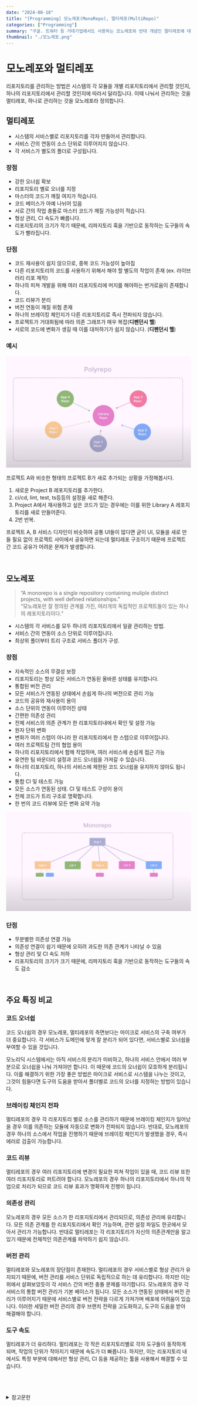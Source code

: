 ```yaml
---
date: "2024-08-18"
title: "[Programming] 모노레포(MonoRepo), 멀티레포(MultiRepo)"
categories: ["Programming"]
summary: "구글. 트워터 등 거대기업에서도 사용하는 모노레포와 반대 개념인 멀티레포에 대해 알아봅시다. "
thumbnail: "./모노레포.png"
---
```


# 모노레포와 멀티레포

리포지토리를 관리하는 방법은 시스템의 각 모듈을 개별 리포지토리에서 관리할 것인지, 하나의 리포지토리에서 관리할 것인지에 따라서 달라집니다. 이때 나눠서 관리하는 것을 멀티레포, 하나로 관리하는 것을 모노레포라 정의합니다.

## 멀티레포

- 시스템의 서비스별로 리포지토리를 각자 만들어서 관리합니다.
- 서비스 간의 연동이 소스 단위로 이루어지지 않습니다.
- 각 서비스가 별도의 폴더로 구성됩니다.

### 장점

- 강한 오너쉽 확보
- 리포지토리 별로 오너를 지정
- 마스터의 코드가 깨질 여지가 적습니다.
- 코드 베이스가 아예 나뉘어 있음
- 서로 간의 작업 충돌로 마스터 코드가 깨질 가능성이 적습니다.
- 형상 관리, CI 속도가 빠릅니다.
- 리포지토리의 크기가 작기 때문에, 리파지토리 훅을 기반으로 동작하는 도구들의 속도가 빨라집니다.

### 단점

- 코드 재사용이 쉽지 않으므로, 중복 코드 가능성이 높아짐
- 다른 리포지토리의 코드를 사용하기 위해서 해야 할 별도의 작업이 존재 (ex. 라이브러리 리포 제작)
- 하나의 피쳐 개발을 위해 여러 리포지토리에 머지를 해야하는 번거로움이 존재합니다.
- 코드 리뷰가 분리
- 버전 연동이 깨질 위험 존재
- 하나의 브레이킹 체인지가 다른 리포지토리로 즉시 전파되지 않습니다.
- 프로젝트가 거대화됨에 따라 의존 그래프가 매우 복잡(**디펜던시 헬**)
- 서로의 코드에 변화가 생길 때 이를 대처하기가 쉽지 않습니다. (**디펜던시 헬**)

### 예시

![멀티레포예시](멀티레포예시.png)

프로젝트 A와 비슷한 형태의 프로젝트 B가 새로 추가되는 상황을 가정해봅시다.

1. 새로운 Project B 레포지토리를 추가한다.
2. ci/cd, lint, test, ts등등의 설정을 새로 해준다.
3. Project A에서 재사용하고 싶은 코드가 있는 경우에는 이를 위한 Library A 레포지토리를 새로 만들어준다.
4. 2번 반복.

프로젝트 A, B 서비스 디자인이 비슷하여 공통 UI들이 많다면 굳이 UI, 모듈을 새로 만들 필요 없이 프로젝트 사이에서 공유하면 되는데 멀티레포 구조이기 때문에 프로젝트 간 코드 공유가 어려운 문제가 발생합니다.

<br>

## 모노레포

> “A monorepo is a single repository containing muliple distinct projects, with well defined relationships.” <br> “모노레포란 잘 정의된 관계를 가진, 여러개의 독립적인 프로젝트들이 있는 하나의 레포지토리이다.”

- 시스템의 각 서비스를 모두 하나의 리포지토리에서 일괄 관리하는 방법.
- 서비스 간의 연동이 소스 단위로 이루어집니다.
- 최상위 폴더부터 트리 구조로 서비스 폴더가 구성.

### 장점

- 지속적인 소스의 무결성 보장
- 리포지토리는 항상 모든 서비스가 연동된 올바른 상태를 유지합니다.
- 통합된 버전 관리
- 모든 서비스가 연동된 상태에서 손쉽게 하나의 버전으로 관리 가능
- 코드의 공유와 재사용이 용이
- 소스 단위의 연동이 이루어진 상태
- 간편한 의존성 관리
- 전체 서비스의 의존 관계가 한 리포지토리내에서 확인 및 설정 가능
- 원자 단위 변화
- 변화가 여러 스텝이 아니라 한 리포지토리에서 한 스텝으로 이루어집니다.
- 여러 프로젝트팀 간의 협업 용이
- 하나의 리포지토리에서 함께 작업하며, 여러 서비스에 손쉽게 접근 가능
- 유연한 팀 바운더리 설정과 코드 오너쉽을 가져갈 수 있습니다.
- 하나의 리포지토리, 하나의 서비스에 제한된 코드 오너쉽을 유지하지 않아도 됩니다.
- 통합 CI 및 테스트 가능
- 모든 소스가 연동된 상태. CI 및 테스트 구성이 용이
- 전체 코드가 트리 구조로 명확합니다.
- 한 번의 코드 리뷰에 모든 변화 요약 가능

![모노레포장점](모노레포장점.png)

### 단점

- 무분별한 의존성 연결 가능
- 의존성 연결이 쉽기 때문에 오히려 과도한 의존 관계가 나타날 수 있음
- 형상 관리 및 CI 속도 저하
- 리포지토리의 크기가 크기 때문에, 리파지토리 훅을 기반으로 동작하는 도구들의 속도 감소

<br>

## 주요 특징 비교

### 코드 오너쉽

코드 오너쉽의 경우 모노레포, 멀티레포의 측면보다는 마이크로 서비스의 구축 여부가 더 중요합니다. 각 서비스가 도메인에 맞게 잘 분리가 되어 있다면, 서비스별로 오너쉽을 부여할 수 있을 것입니다.

모노리딕 시스템에서는 아직 서비스의 분리가 미비하고, 하나의 서비스 안에서 여러 부분으로 오너쉽을 나눠 가져야만 합니다. 이 때문에 코드의 오너쉽이 모호하게 분리됩니다. 이를 해결하기 위한 가장 좋은 방법은 마이크로 서비스로 시스템을 나누는 것이고, 그것이 힘들다면 도구의 도움을 받아서 폴더별로 코드의 오너를 지정하는 방법이 있습니다.

### 브레이킹 체인지 전파

멀티레포의 경우 각 리포지토리 별로 소스를 관리하기 때문에 브레이킹 체인지가 일어났을 경우 이를 의존하는 모듈에 자동으로 변화가 전파되지 않습니다. 반대로, 모노레포의 경우 하나의 소스에서 작업을 진행하기 때문에 브레이킹 체인지가 발생했을 경우, 즉시 에러로 검출이 가능합니다.

### 코드 리뷰

멀티레포의 경우 여러 리포지토리에 변경이 필요한 피쳐 작업이 있을 때, 코드 리뷰 또한 여러 리포지토리로 퍼트려야 합니다. 모노레포의 경우 하나의 리포지토리에서 하나의 작업으로 처리가 되므로 코드 리뷰 효과가 명확하게 진행이 됩니다.

### 의존성 관리

모노레포의 경우 모든 소스가 한 리포지토리에서 관리되므로, 의존성 관리에 유리합니다. 모든 의존 관계를 한 리포지토리에서 확인 가능하며, 관련 설정 파일도 한곳에서 모아서 관리가 가능합니다. 반대로 멀티레포는 각 리포지토리가 자신의 의존관계만을 알고 있기 때문에 전체적인 의존관계를 파악하기 쉽지 않습니다.

### 버전 관리

멀티레포와 모노레포의 장단점이 존재한다. 멀티레포의 경우 서비스별로 형상 관리가 유지되기 때문에, 버전 관리를 서비스 단위로 독립적으로 하는 데 유리합니다. 하지만 이는 위에서 살펴보았듯이 각 서비스 간의 버전 충돌 문제를 야기합니다. 모노레포의 경우 각 서비스의 통합 버전 관리가 기본 베이스가 됩니다. 모든 소스가 연동된 상태에서 버전 관리가 이루어지기 때문에 서비스별로 버전 전략을 다르게 가져가며 배포에 어려움이 있습니다. 이러한 세밀한 버전 관리의 경우 브랜치 전략을 고도화하고, 도구의 도움을 받아 해결해야 합니다.

### 도구 속도

멀티레포가 더 유리하다. 멀티레포는 각 작은 리포지토리별로 각자 도구들이 동작하게 되며, 작업의 단위가 작아지기 때문에 속도가 더 빠릅니다. 하지만, 이는 리포지토리 내에서도 특정 부분에 대해서만 형상 관리, CI 등을 제공하는 툴을 사용해서 해결할 수 있습니다.

<br>
<br>
<br>

<details>

<summary>참고문헌</summary>

<div markdown="1">

https://tech.buzzvil.com/handbook/multirepo-vs-monorepo/

https://sion-log.vercel.app/toss-monorepo

</div>

</details>
